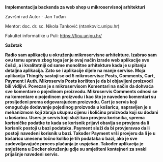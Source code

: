 **Implementacija backenda za web shop u mikroservisnoj arhitekturi**

Završni rad Autor - Jan Tuđan

Mentor: doc. dr. sc. Nikola Tanković (ntankovic.unipu.hr)

Fakultet informatike u Puli: https://fipu.unipu.hr/

**Sažetak**

**Radio sam aplikaciju u okruženju mikroservisne arhitekture. Izabrao sam ovu temu upravo zbog toga jer je ovaj način izrade web aplikacije sve češći, a i kvalitetniji od same monolitne arhitekture kada je u pitanju detaljna aplikacija. Zato se i aplikacije dijele na manje servise. Moja aplikacija Thingify sastoji se od 5 mikroservisa: Posts, Comments, Cart, Payment i Auth. Mikroservis Posts korišten je da bi objavljeni proizvodi bili vidljivi. Povezan je s mikroservisom Komentari na način da dohvaća sve komentare o pojedinom proizvodu. Mikroservis Comments odnosi se na komentare o pojedinom proizvodu i kao što je navedeno komentari su prosljeđeni prema odgovarajućem proizvodu. Cart je servis koji omogućuje dodavanje pojedinog proizvoda u košaricu, napravljen je s mehanizmom koji zbraja ukupnu cijenu i količinu proizvoda koji su dodani u košaricu. Users je servis koji služi kao provjera korisnika, sprema korisničke podatke te kada se korisnik prijavi obavlja se provjera da li korisnik postoji u bazi podataka. Payment služi da bi provjeravao da li postoji navedeni korisnik u bazi. Također Payment vrši provjeru da li je u košaricu uneseno točno koliko je tih podataka u bazi, ako je sve zadovoljavajuće proces plaćanja je uspješan. Također aplikacija je smještena u Docker okruženju gdje su smješteni kontejneri za svaki prijašnje navedeni servis.**
